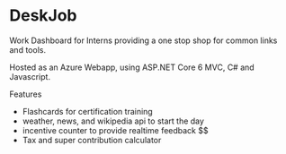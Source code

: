 # DeskJob
Work Dashboard for Interns providing a one stop shop for common links and tools.

Hosted as an Azure Webapp, using ASP.NET Core 6 MVC, C# and Javascript.

Features
- Flashcards for certification training
- weather, news, and wikipedia api to start the day
- incentive counter to provide realtime feedback $$
- Tax and super contribution calculator
